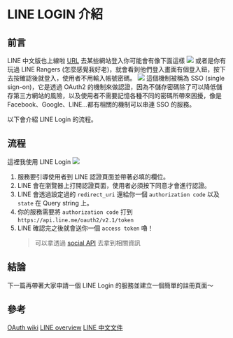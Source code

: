 # LINE LOGIN 介紹

## 前言
LINE 中文版也上線啦 [URL](https://developers.line.biz/zh-hant/docs/line-login/overview/?fbclid=IwAR2I2VWF8Z1xS5wdSKlkWQiMFJphdjH3Qi_RnoJaCynQUG2GBM-PDiWJEjE)
去某些網站登入你可能會有像下面這樣
![](https://i.imgur.com/GNSYfYX.png)
或者是你有玩過 LINE Rangers (怎麼感覺我好老)，就會看到他們登入畫面有個登入鈕，按下去按確認後就登入，使用者不用輸入帳號密碼。
![](https://i.imgur.com/tbOfUET.jpg)
這個機制被稱為 SSO (single sign-on)，它是透過 OAuth2 的機制來做認證，因為不儲存密碼除了可以降低儲存第三方網站的風險，以及使用者不需要記憶各種不同的密碼所帶來困擾，像是 Facebook、Google、LINE...都有相關的機制可以串連 SSO 的服務。

以下會介紹 LINE Login 的流程。

## 流程

這裡我使用 LINE Login
![](https://i.imgur.com/jouHzB0.png)

1. 服務要引導使用者到 LINE 認證頁面並帶著必填的欄位。
2. LINE 會在瀏覽器上打開認證頁面，使用者必須按下同意才會進行認證。
3. LINE 會透過設定過的 `redirect_uri` 還給你一個 `authorization code` 以及 `state` 在 Query string 上。
4. 你的服務需要將 `authorization code` 打到`https://api.line.me/oauth2/v2.1/token`
5. LINE 確認完之後就會送你一個 `access token` 嚕！
   > 可以拿透過 [social API](https://developers.line.biz/en/reference/social-api/) 去拿到相關資訊

## 結論

下一篇再帶著大家申請一個 LINE Login 的服務並建立一個簡單的註冊頁面～

## 參考

[OAuth wiki](https://zh.wikipedia.org/wiki/%E5%BC%80%E6%94%BE%E6%8E%88%E6%9D%83)
[LINE overview](https://developers.line.biz/en/docs/line-login/web/integrate-line-login/)
[LINE 中文文件](https://developers.line.biz/zh-hant/docs/line-login/overview/?fbclid=IwAR2I2VWF8Z1xS5wdSKlkWQiMFJphdjH3Qi_RnoJaCynQUG2GBM-PDiWJEjE)
